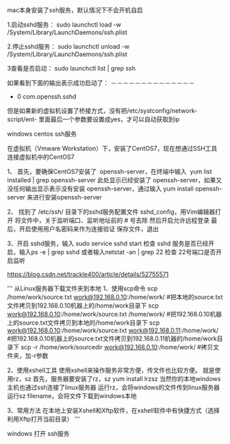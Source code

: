 mac本身安装了ssh服务，默认情况下不会开机自启

1.启动sshd服务：
sudo launchctl load -w /System/Library/LaunchDaemons/ssh.plist

2.停止sshd服务：
sudo launchctl unload -w /System/Library/LaunchDaemons/ssh.plist

3查看是否启动：
sudo launchctl list | grep ssh

如果看到下面的输出表示成功启动了：
－－－－－－－－－－－－－－
- 0 com.openssh.sshd


但是如果新的虚拟机设置了桥接方式，没有把/etc/systconfig/network-script/ent-
                                   里面最后一个参数要设置成yes，才可以自动获取到ip



windows centos  ssh服务

在虚拟机（Vmware Workstation）下，安装了CentOS7，现在想通过SSH工具连接虚拟机中的CentOS7

1、 首先，要确保CentOS7安装了  openssh-server，在终端中输入  yum list installed | grep openssh-server
此处显示已经安装了  openssh-server，如果又没任何输出显示表示没有安装  openssh-server，通过输入  yum install openssh-server
来进行安装openssh-server

2、 找到了  /etc/ssh/  目录下的sshd服务配置文件 sshd_config，用Vim编辑器打开
将文件中，关于监听端口、监听地址前的 # 号去除
然后开启允许远程登录
最后，开启使用用户名密码来作为连接验证
保存文件，退出

3、开启 sshd服务，输入 sudo service sshd start
检查  sshd  服务是否已经开启，输入ps -e | grep sshd
或者输入netstat -an | grep 22  检查  22号端口是否开启监听

https://blog.csdn.net/trackle400/article/details/52755571

'''
从Linux服务器下载文件夹到本地
1、使用scp命令
scp /home/work/source.txt work@192.168.0.10:/home/work/   #把本地的source.txt文件拷贝到192.168.0.10机器上的/home/work目录下
scp work@192.168.0.10:/home/work/source.txt /home/work/   #把192.168.0.10机器上的source.txt文件拷贝到本地的/home/work目录下
scp work@192.168.0.10:/home/work/source.txt work@192.168.0.11:/home/work/   #把192.168.0.10机器上的source.txt文件拷贝到192.168.0.11机器的/home/work目录下
scp -r /home/work/sourcedir work@192.168.0.10:/home/work/   #拷贝文件夹，加-r参数

2、使用xshell工具
使用xshell来操作服务非常方便，传文件也比较方便。
就是使用rz，sz
首先，服务器要安装了rz，sz
yum install lrzsz
当然你的本地windows主机也通过ssh连接了linux服务器
运行rz，会将windows的文件传到linux服务器
运行sz filename，会将文件下载到windows本地

3、常用方法
在本地上安装Xshell和Xftp软件，在xshell软件中有快捷方式（选择利用Xftp打开当前目录）
'''


windows 打开 ssh服务

